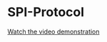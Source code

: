 # SPI-Protocol

[Watch the video demonstration](https://github.com/MegavathPavan/SPI-Protocol/raw/refs/heads/main/stmspi-output%20demonstration.mp4)
